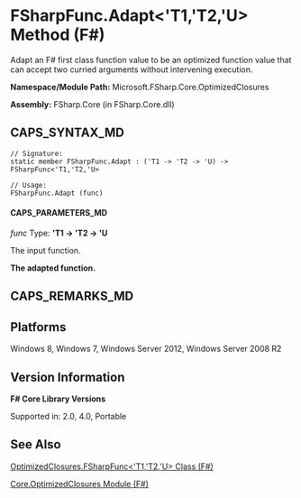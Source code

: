 # FSharpFunc.Adapt<'T1,'T2,'U> Method (F#)

Adapt an F# first class function value to be an optimized function value that can accept two curried arguments without intervening execution.

**Namespace/Module Path:** Microsoft.FSharp.Core.OptimizedClosures

**Assembly:** FSharp.Core (in FSharp.Core.dll)


## CAPS_SYNTAX_MD

```
// Signature:
static member FSharpFunc.Adapt : ('T1 -> 'T2 -> 'U) -> FSharpFunc<'T1,'T2,'U>

// Usage:
FSharpFunc.Adapt (func)
```

#### CAPS_PARAMETERS_MD
*func*
Type: **'T1 -&gt; 'T2 -&gt; 'U**


The input function.



**The adapted function.**
## CAPS_REMARKS_MD

## Platforms
Windows 8, Windows 7, Windows Server 2012, Windows Server 2008 R2


## Version Information
**F# Core Library Versions**

Supported in: 2.0, 4.0, Portable




## See Also
[OptimizedClosures.FSharpFunc&#60;'T1,'T2,'U&#62; Class &#40;F&#35;&#41;](OptimizedClosures.FSharpFunc+%27T1%2C%27T2%2C%27U+Class+%28F%23%29.md)

[Core.OptimizedClosures Module &#40;F&#35;&#41;](Core.OptimizedClosures+Module+%28F%23%29.md)

